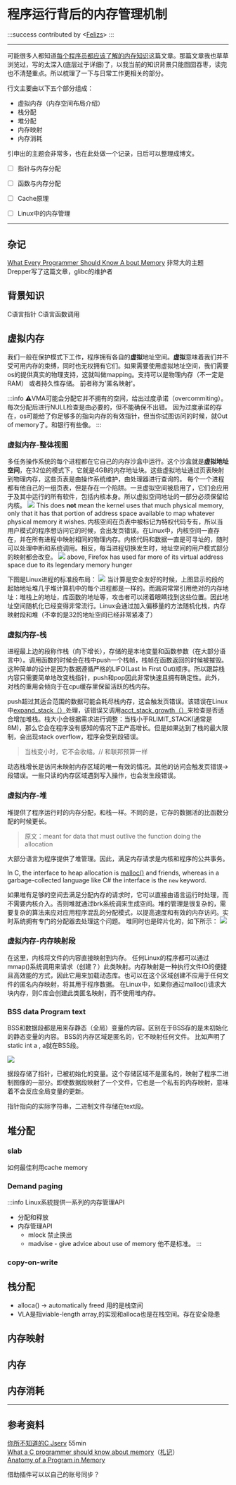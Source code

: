 # 程序运行背后的内存管理机制

:::success
 contributed by <[Felizs](https://hackmd.io/@Felizs)>
:::

---




可能很多人都知道[每个程序员都应该了解的内存知识](https://akkadia.org/drepper/cpumemory.pdf)这篇文章。那篇文章我也草草浏览过，写的太深入(底层过于详细)了，以我当前的知识背景只能囫囵吞枣，读完也不清楚重点。所以梳理了一下与日常工作更相关的部分。

行文主要由以下五个部分组成：
- 虚拟内存（内存空间布局介绍）
- 栈分配
- 堆分配
- 内存映射
- 内存消耗

引申出的主题会非常多，也在此处做一个记录，日后可以整理成博文。
- [ ] 指针与内存分配
- [ ] 函数与内存分配
- [ ] Cache原理
- [ ] Linux中的内存管理 


---
## 杂记
[What Every Programmer Should Know A bout Memory](https://akkadia.org/drepper/cpumemory.pdf)
非常大的主题 Drepper写了这篇文章，glibc的维护者 



## 背景知识
C语言指针
C语言函数调用



## 虚拟内存

我们一般在保护模式下工作，程序拥有各自的**虚拟**地址空间。**虚拟**意味着我们并不受可用内存的束缚，同时也无权拥有它们。如果需要使用虚拟地址空间，我们需要os的提供真实的物理支持，这就叫做mapping。支持可以是物理内存（不一定是RAM） 或者持久性存储。 前者称为'匿名映射'。

:::info
:warning:VMA可能会分配它并不拥有的空间，给出过度承诺（overcommiting）。每次分配后进行NULL检查是由必要的，但不能确保不出错。 因为过度承诺的存在，os可能给了你足够多的指向内存的有效指针，但当你试图访问的时候，就Out of memory了。和银行有些像。
:::

### 虚拟内存-整体视图
多任务操作系统的每个进程都在它自己的内存沙盒中运行。这个沙盒就是**虚拟地址空间**，在32位的模式下，它就是4GB的内存地址块。这些虚拟地址通过页表映射到物理内存，这些页表是由操作系统维护，由处理器进行查询的。 每个一个进程都有他自己的一组页表，但是存在一个陷阱。一旦虚拟空间被启用了，它们会应用于及其中运行的所有软件，包括内核本身。所以虚拟空间地址的一部分必须保留给内核。
![](https://i.imgur.com/m0xxSt0.png)
This does **not** mean the kernel uses that much physical memory, only that it has that portion of address space available to map whatever physical memory it wishes. 内核空间在页表中被标记为特权代码专有，所以当用户模式的程序想访问它的时候，会出发页错误。在Linux中，内核空间一直存在，并在所有进程中映射相同的物理内存。内核代码和数据一直是可寻址的，随时可以处理中断和系统调用。相反，每当进程切换发生时，地址空间的用户模式部分的映射都会改变。
![](https://i.imgur.com/rVC76wG.png)
above, Firefox has used far more of its virtual address space due to its legendary memory hunger

下图是Linux进程的标准段布局：
![](https://i.imgur.com/coIMHIV.png)
当计算是安全友好的时候，上图显示的段的起始地址堆几乎堆计算机中的每个进程都是一样的。而漏洞常常引用绝对的内存地址：堆栈上的地址，库函数的地址等，攻击者可以闭着眼睛找到这些位置。因此地址空间随机化已经变得非常流行。Linux会通过加入偏移量的方法随机化栈，内存映射段和堆（不幸的是32的地址空间已经非常紧凑了）

### 虚拟内存-栈
进程最上边的段称作栈（向下增长），存储的是本地变量和函数参数（在大部分语言中）。调用函数的时候会在栈中push一个栈帧，栈帧在函数返回的时候被摧毁。这种简单的设计是因为数据遵循严格的LIFO(Last In First Out)顺序。所以跟踪栈内容只需要简单地改变栈指针，push和pop因此非常快速且拥有确定性。此外，对栈的重用会倾向于在cpu缓存里保留活跃的栈内存。

push超过其适合范围的数据可能会耗尽栈内存，这会触发页错误。该错误在Linux中[expand_stack（）](http://lxr.linux.no/linux+v2.6.28/mm/mmap.c#L1716)处理，该错误又调用[acct_stack_growth（）](http://lxr.linux.no/linux+v2.6.28/mm/mmap.c#L1544)来检查是否适合增加堆栈。栈大小会根据需求进行调整：当栈小于RLIMIT_STACK(通常是8M)，那么它会在程序没有感知的情况下正产高增长。但是如果达到了栈的最大限制，会出现stack overflow，程序会受到段错误。

>当栈变小时，它不会收缩。// 和联邦预算一样

动态栈增长是访问未映射内存区域的唯一有效的情况。其他的访问会触发页错误->段错误。一些只读的内存区域遇到写入操作，也会发生段错误。



### 虚拟内存-堆
堆提供了程序运行时的内存分配，和栈一样。不同的是，它存的数据活的比函数分配的时候更长。

>原文：meant for data that must outlive the function doing the allocation

大部分语言为程序提供了堆管理。因此，满足内存请求是内核和程序的公共事务。

In C, the interface to heap allocation is [malloc()](http://www.kernel.org/doc/man-pages/online/pages/man3/malloc.3.html) and friends, whereas in a garbage-collected language like C# the interface is the `new` keyword.

如果堆有足够的空间去满足分配内存的请求时，它可以直接由语言运行时处理，而不需要内核介入。否则堆就通过brk系统调来生成空间。堆的管理是很复杂的，需要复杂的算法来应对应用程序混乱的分配模式，以提高速度和有效的内存访问。实时系统拥有专门的分配器去处理这个问题。 堆同时也是碎片化的，如下所示：
![](https://i.imgur.com/4PmzNsP.png)


### 虚拟内存-内存映射段
在这里，内核将文件的内容直接映射到内存。 任何Linux的程序都可以通过mmap()系统调用来请求（创建？）此类映射。内存映射是一种执行文件IO的便捷且高效能的方式，因此它用来加载动态库。也可以在这个区域创建不应用于任何文件的匿名内存映射，将其用于程序数据。 在Linux中，如果你通过malloc()请求大块内存，则C库会创建此类匿名映射，而不使用堆内存。


### BSS data Program text
BSS和数据段都是用来存静态（全局）变量的内容。区别在于BSS存的是未初始化的静态变量的内容。 BSS的内存区域是匿名的，它不映射任何文件。 比如声明了static int a , a就在BSS段。

![](https://i.imgur.com/gJr6kKL.png)

据段存储了指针，已被初始化的变量。这个存储区域不是匿名的，映射了程序二进制图像的一部分。即使数据段映射了一个文件，它也是一个私有的内存映射，意味着不会反应全局变量的更新。

指针指向的实际字符串，二进制文件存储在text段。
 



## 堆分配

### slab
如何最佳利用cache memory

### Demand paging 
:::info
Linux系統提供一系列的内存管理API
- 分配和释放
- 内存管理API
    - mlock 禁止换出
    - madvise - give advice about use of memory 
      他不是标准。
:::
### copy-on-write





## 栈分配
- alloca() -> automatically freed 用的是栈空间 
- VLA是指viable-length array,的实现和alloca也是在栈空间。存在安全隐患



## 内存映射

## 内存

## 内存消耗










---


## 参考资料 
[你所不知道的C Jserv](https://hackmd.io/@sysprog/c-memory?type=view) 55min
\
[What a C programmer should know about memory](https://marek.vavrusa.com/memory/
)（[札记](http://wen00072.github.io/blog/2015/08/08/notes-what-a-c-programmer-should-know-about-memory/)）
\
 [Anatomy of a Program in Memory](https://manybutfinite.com/post/anatomy-of-a-program-in-memory/)

借助插件可以以自己的账号同步？
